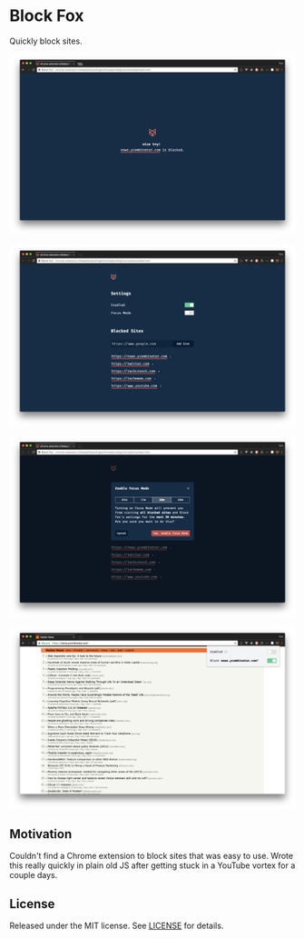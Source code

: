 # Block Fox

Quickly block sites.

![blocked](screenshots/01.png)

![settings](screenshots/02.png)

![focus](screenshots/03.png)

![chrome](screenshots/04.png)

## Motivation

Couldn't find a Chrome extension to block sites that was easy to use. Wrote this really quickly in plain old JS after getting stuck in a YouTube vortex for a couple days.

## License

Released under the MIT license. See [LICENSE](https://github.com/tmm/block-fox/blob/master/LICENSE) for details.
